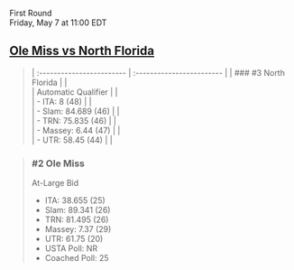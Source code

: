 First Round  
Friday, May 7 at 11:00 EDT
## [Ole Miss vs North Florida](https://www.ncaa.com/game/5833660) 

> | :------------------------ | :------------------------ |
> | ### #3 North Florida      | |  
> | Automatic Qualifier       | |  
> | - ITA: 8 (48)             | |  
> | - Slam: 84.689 (46)       | |  
> | - TRN: 75.835 (46)        | |  
> | - Massey: 6.44 (47)       | |  
> | - UTR: 58.45 (44)         | |  

> ### #2 Ole Miss  
> At-Large Bid  
> - ITA: 38.655 (25)  
> - Slam: 89.341 (26)  
> - TRN: 81.495 (26)  
> - Massey: 7.37 (29)  
> - UTR: 61.75 (20)  
> - USTA Poll: NR  
> - Coached Poll: 25  